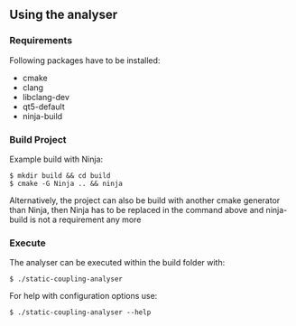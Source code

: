 ## Using the analyser
### Requirements
Following packages have to be installed:
- cmake
- clang
- libclang-dev
- qt5-default
- ninja-build
### Build Project
Example build with Ninja:

    $ mkdir build && cd build
    $ cmake -G Ninja .. && ninja
Alternatively, the project can also be build with another cmake generator than Ninja, then Ninja has to be replaced in the command above and ninja-build is not a requirement any more
### Execute
The analyser can be executed within the build folder with:

    $ ./static-coupling-analyser

For help with configuration options use:

    $ ./static-coupling-analyser --help